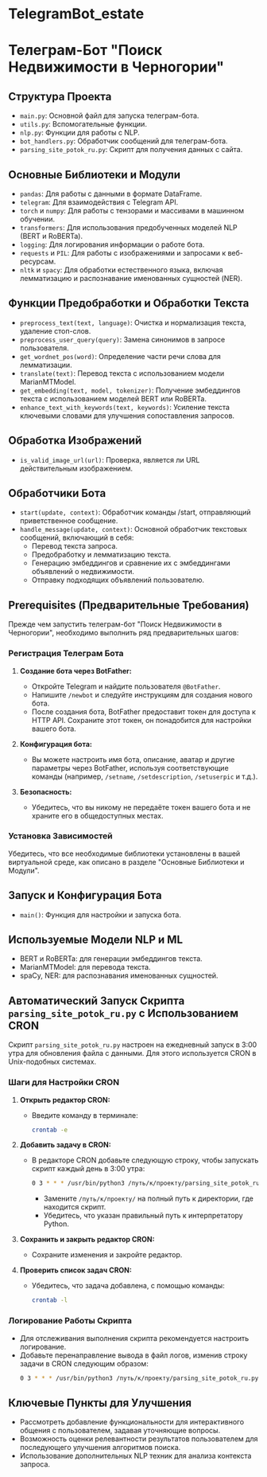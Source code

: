 # TelegramBot_estate

# Телеграм-Бот "Поиск Недвижимости в Черногории"

## Структура Проекта

- `main.py`: Основной файл для запуска телеграм-бота.
- `utils.py`: Вспомогательные функции.
- `nlp.py`: Функции для работы с NLP.
- `bot_handlers.py`: Обработчик сообщений для телеграм-бота.
- `parsing_site_potok_ru.py`: Скрипт для получения данных с сайта.

## Основные Библиотеки и Модули

- `pandas`: Для работы с данными в формате DataFrame.
- `telegram`: Для взаимодействия с Telegram API.
- `torch` и `numpy`: Для работы с тензорами и массивами в машинном обучении.
- `transformers`: Для использования предобученных моделей NLP (BERT и RoBERTa).
- `logging`: Для логирования информации о работе бота.
- `requests` и `PIL`: Для работы с изображениями и запросами к веб-ресурсам.
- `nltk` и `spacy`: Для обработки естественного языка, включая лемматизацию и распознавание именованных сущностей (NER).

## Функции Предобработки и Обработки Текста

- `preprocess_text(text, language)`: Очистка и нормализация текста, удаление стоп-слов.
- `preprocess_user_query(query)`: Замена синонимов в запросе пользователя.
- `get_wordnet_pos(word)`: Определение части речи слова для лемматизации.
- `translate(text)`: Перевод текста с использованием модели MarianMTModel.
- `get_embedding(text, model, tokenizer)`: Получение эмбеддингов текста с использованием моделей BERT или RoBERTa.
- `enhance_text_with_keywords(text, keywords)`: Усиление текста ключевыми словами для улучшения сопоставления запросов.

## Обработка Изображений

- `is_valid_image_url(url)`: Проверка, является ли URL действительным изображением.

## Обработчики Бота

- `start(update, context)`: Обработчик команды /start, отправляющий приветственное сообщение.
- `handle_message(update, context)`: Основной обработчик текстовых сообщений, включающий в себя:
  - Перевод текста запроса.
  - Предобработку и лемматизацию текста.
  - Генерацию эмбеддингов и сравнение их с эмбеддингами объявлений о недвижимости.
  - Отправку подходящих объявлений пользователю.

## Prerequisites (Предварительные Требования)

Прежде чем запустить телеграм-бот "Поиск Недвижимости в Черногории", необходимо выполнить ряд предварительных шагов:

### Регистрация Телеграм Бота

1. **Создание бота через BotFather:**

   - Откройте Telegram и найдите пользователя `@BotFather`.
   - Напишите `/newbot` и следуйте инструкциям для создания нового бота.
   - После создания бота, BotFather предоставит токен для доступа к HTTP API. Сохраните этот токен, он понадобится для настройки вашего бота.

2. **Конфигурация бота:**

   - Вы можете настроить имя бота, описание, аватар и другие параметры через BotFather, используя соответствующие команды (например, `/setname`, `/setdescription`, `/setuserpic` и т.д.).

3. **Безопасность:**
   - Убедитесь, что вы никому не передаёте токен вашего бота и не храните его в общедоступных местах.

### Установка Зависимостей

Убедитесь, что все необходимые библиотеки установлены в вашей виртуальной среде, как описано в разделе "Основные Библиотеки и Модули".

## Запуск и Конфигурация Бота

- `main()`: Функция для настройки и запуска бота.

## Используемые Модели NLP и ML

- BERT и RoBERTa: для генерации эмбеддингов текста.
- MarianMTModel: для перевода текста.
- spaCy, NER: для распознавания именованных сущностей.

## Автоматический Запуск Скрипта `parsing_site_potok_ru.py` с Использованием CRON

Скрипт `parsing_site_potok_ru.py` настроен на ежедневный запуск в 3:00 утра для обновления файла с данными. Для этого используется CRON в Unix-подобных системах.

### Шаги для Настройки CRON

1. **Открыть редактор CRON:**

   - Введите команду в терминале:
     ```bash
     crontab -e
     ```

2. **Добавить задачу в CRON:**

   - В редакторе CRON добавьте следующую строку, чтобы запускать скрипт каждый день в 3:00 утра:
     ```bash
     0 3 * * * /usr/bin/python3 /путь/к/проекту/parsing_site_potok_ru.py
     ```
     - Замените `/путь/к/проекту/` на полный путь к директории, где находится скрипт.
     - Убедитесь, что указан правильный путь к интерпретатору Python.

3. **Сохранить и закрыть редактор CRON:**

   - Сохраните изменения и закройте редактор.

4. **Проверить список задач CRON:**
   - Убедитесь, что задача добавлена, с помощью команды:
     ```bash
     crontab -l
     ```

### Логирование Работы Скрипта

- Для отслеживания выполнения скрипта рекомендуется настроить логирование.
- Добавьте перенаправление вывода в файл логов, изменив строку задачи в CRON следующим образом:
  ```bash
  0 3 * * * /usr/bin/python3 /путь/к/проекту/parsing_site_potok_ru.py >> /путь/к/логу/logfile.log 2>&1
  ```

## Ключевые Пункты для Улучшения

- Рассмотреть добавление функциональности для интерактивного общения с пользователем, задавая уточняющие вопросы.
- Возможность оценки релевантности результатов пользователем для последующего улучшения алгоритмов поиска.
- Использование дополнительных NLP техник для анализа контекста запроса.
